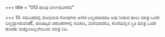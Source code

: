 +++
title = "013 ಹಲವು ವರ್ಣದೊಳೆಸೆವ"

+++
13.  ಸಮೂಹದಲ್ಲಿ  ಶೋಭಿಸುವ ಗೋವುಗಳು ಅನೇಕ ಬಣ್ಣದವಾದರೂ ಅವು ನೀಡುವ ಹಾಲು ಮಾತ್ರ ಒಂದೇ ಬಣ್ಣದ್ದಾಗಿರುವಂತೆÉ, ದಾರಿತಪ್ಪಿದ ಚರಾಚರಗಳಲ್ಲಿ ಸಂಚರಿಸಿ,  ಮರೆಯಾದರೂ, ಕೊನೆಯಲ್ಲಿನ ಸ್ಥಿತಿ ಮಾತ್ರ ಒಂದೇ ಹೊರತು  ಮತ್ತೊಂದಿಲ್ಲವೆಂಬುದು ಮಾತ್ರ ನಿಜ.